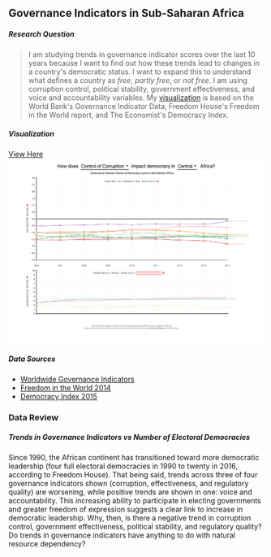 ## Governance Indicators in Sub-Saharan Africa

##### Research Question
>I am studying trends in governance indicator scores over the last 10 years because I want to find out how these trends lead to changes in a country's democratic status. I want to expand this to understand what defines a country as *free*, *partly free*, or *not free*. I am using corruption control, political stability, government effectiveness, and voice and accountability variables. My [visualization](https://svickars.github.io/major-studio-1/a3/) is based on the World Bank's Governance Indicator Data, Freedom House's Freedom in the World report, and The Economist's Democracy Index.

##### Visualization
[View Here](https://svickars.github.io/major-studio-1/a3/)
[![](https://raw.githubusercontent.com/svickars/major-studio-1/master/screencap.png)](https://svickars.github.io/major-studio-1/a3/)

##### Data Sources
* [Worldwide Governance Indicators](http://databank.worldbank.org/data/Governance/id/398b56e9)
* [Freedom in the World 2014](https://freedomhouse.org/sites/default/files/FIW2014%20Booklet.pdf)
* [Democracy Index 2015](http://www.eiu.com/Handlers/WhitepaperHandler.ashx?fi=EIU-Democracy-Index-2015.pdf&mode=wp&campaignid=DemocracyIndex2015)  



<!--# Major Studio 1-->


### Data Review
<!--[Changes in Governance Indicators](#gov)  -->
<!--[Politcal Freedoms and Resources Dependency](#freedoms)  -->
<!--[Questions](#questions)  -->
<!--[Sources](#sources)-->

##### Trends in Governance Indicators vs Number of Electoral Democracies
Since 1990, the African continent has transitioned toward more democratic leadership (four full electoral democracies in 1990 to twenty in 2016, according to Freedom House). That being said, trends across three of four governance indicators shown (corruption, effectiveness, and regulatory quality) are worsening, while positive trends are shown in one: voice and accountability. This increasing ability to participate in electing governments and greater freedom of expression suggests a clear link to increase in democratic leadership. Why, then, is there a negative trend in corruption control, government effectiveness, political stability, and regulatory quality?  
Do trends in governance indicators have anything to do with natural resource dependency?

<!--##### *Data Source*  -->
<!--* [Worldwide Governance Indicators](http://databank.worldbank.org/data/Governance/id/398b56e9)  -->
<!--This data set shows Control of Corruption, Government Effectiveness, Political Stability, Regulatory Quality, Rule of Law, and Voice and Accountability ranks across Sub-Saharan Africa over the last two decades.  -->

<!--##### *Supplemental Sources*  -->
<!--* ["Freedom in the World 2014"](https://freedomhouse.org/sites/default/files/FIW2014%20Booklet.pdf)-->
<!--* ["Democracy Index 2015"](http://www.eiu.com/Handlers/WhitepaperHandler.ashx?fi=EIU-Democracy-Index-2015.pdf&mode=wp&campaignid=DemocracyIndex2015)  -->

<!--___-->
<!--**–––**<a name="freedoms"></a>-->
<!--#### Politcial Freedoms-->
<!--###### Table 3 compares the resource dependency of African countries to their political rights scores (out of 7, 1 being the best), finding that the more dependant on natural resources a country is, the higher their political rights score, on average. According to Freedom House’s methodology, most of the high-scoring countries are not considered “free”.  -->
<!--###### Is politcal stability affected by the "status" of natural resources?-->

<!--##### *Data Source*-->
<!--* [Freedom House’s Freedom in the World 2014 Report](https://freedomhouse.org/sites/default/files/FIW2014%20Booklet.pdf)  -->
<!--This report compares the relative freedom of countries across the world, assigning them a score based on political rights.-->

<!--##### *Supplemental Sources*-->
<!--* ["World Development Indicators (World Bank)"](http://wdi.worldbank.org/table/3.14)-->
<!--* ["Manufacturing Value (World Bank Data)"](http://wdi.worldbank.org/table/3.14)-->

<!--___-->
<!--**___**<a name="questions"></a>-->
<!--##### *Questions*-->
<!--* Freedom House’s Freedom in the World report is referenced in the paper. Can we assume this is a reliable, trusted source and the data it presents is accurate?-->
<!--* **What is the methodology for scoring political rights and civil liberties and how does this lead to defining a country as free, partly free, or not free?**-->
<!--    * The Freedom House report referenced was published in 2014 using data measured in 2013. Is this a reasonable time frame to work from? i.e. is the political situation in Africa stable enough to use data that is upwards of three years old, or is there more recent data available?-->
<!--        * According to the Freedom House report:  -->
<!--        *Freedom in the World 2014 evaluates the state of freedom in 195 countries and 14 territories during 2013. Each country and territory is assigned two numerical ratings—from 1 to 7—for political rights and civil liberties, with 1 representing the most free and 7 the least free. The two ratings are based on scores assigned to 25 more detailed indicators. The average of a country or territory’s political rights and civil liberties ratings determines whether it is Free, Partly Free, or Not Free*-->
<!--        * What are these 25 detailed indicators and are these scores available somewhere?-->
<!--* **How are the World Bank's government indicators (control of corruption, political stability, government effectiveness, voice and accountability, etc.) measured?** Which of these measures are most important?-->
<!--* **Is there a theory as to how or why the number of African democracies is increasing, but most countries are seeing a negative trend in three of the four governance indicators shown in the paper? Is there a specific indicator that tells this story or is it a combination of them all?**  -->
<!--    *Figure 14, Page 26, World Bank 2014*-->

<!------->
<!--**___**<a name="sources"></a>-->
<!--##### *Sources*-->
<!--* [Electoral Democracy Table - Freedom House](https://github.com/svickars/major-studio-1/blob/master/quantitativeDataSources/ElectoralDemocracyTable_FH.xlsx)-->
<!--* [Governance Indicators Estimate - World Bank](https://github.com/svickars/major-studio-1/blob/master/quantitativeDataSources/GovernanceIndicators-worldbank.txt)-->
<!--* [Sub-Category Scores - Freedom House](https://github.com/svickars/major-studio-1/blob/master/quantitativeDataSources/SubCategoryScores_FH.xlsx)-->

<!------->
<!--**–––**-->
<!--###### ~~Gender Inequality in the Education System and its Effects on the Labour Market~~-->
<!--~~The UN’s Gender Inequality Index measures the inequality in achievement between men and women in reproductive health, empowerment, and the labour market. Out of 152 countries measured, only three African countries score above the median, while 28 of 39 African countries score in the worst quartile. An important factor in this inequality is access to education. The data set shows progress over the last two decades at the primary school level, but the opposite at the secondary and tertiary levels. The second data set predictably shows a gender imbalance in the employment trends in Africa, where only 14% of working women are in wage employment, compared to 29% of working men.   -->
<!--*Note: Some references link a decrease in female school attendance to a decrease in rainfall. Sufficient data? Is this important?*~~-->

<!--*Data Sources*-->
<!--* [World Development Indicators - Gender Participation at Various Education Levels](http://databank.worldbank.org/data/reports.aspx?Report_Name=Gross-Enrolment-Ratio&Id=cb705e48)  -->
<!--  This data set compares gross enrolment ratios, the gender parity index, net enrolment rates, and rates of children/adolescents that are out of school across Sub-Saharan Africa  -->
<!--* [International Labour Organization's 2012 Report on Global Employment Trends for Women](http://www.ilo.org/wcmsp5/groups/public/---dgreports/---dcomm/documents/publication/wcms_195447.pdf)  -->
<!--   This data set compares male employment-to-population ratios to female employment-to-population ratios around the world to show global employment trends for women.-->

<!--*Supplemental Sources*-->
<!--* ["International Labour Organization’s Global Employment Trends for Women 2012 Report"](http://www.ilo.org/wcmsp5/groups/public/---dgreports/---dcomm/documents/publication/wcms_195447.pdf)-->
<!--* ["When Education Dries Up; The Economics of Sexual Inequality."](http://www.economist.com/news/finance-and-economics/21588927-new-research-hints-better-method-ensure-girls-africa-stay-school-when)-->
<!--* ["Gender Disparities in Africa’s Labor Market."](http://www.afd.fr/jahia/webdav/site/afd/shared/PUBLICATIONS/RECHERCHE/Scientifiques/Co-editions/Gender-disparities-labour-market.pdf)-->

<!--*Questions*-->
<!--* Most graphs comparing gender enrolment in african schools directly compare the number of boys attending to the number of girls attending. Would showing the fraction of girls attending school (vs. not attending school), and how that number is (or is not) improving be more telling?  Why is there such a gap between students attending primary school and students attending secondary and tertiary school?-->